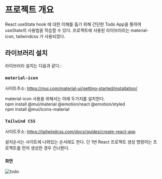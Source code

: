 # 프로젝트 개요

React useState hook 에 대한 이해를 돕기 위해 간단한 Todo App을 통하여 useState의 사용법을 학습할 수 있다.
프로젝트에 사용된 라이브러리는 material-icon, tailwindcss 가 사용되었다.

## 라이브러리 설치

라이브러리 설치는 다음과 같다.:

### `material-icon`

사이트주소: https://mui.com/material-ui/getting-started/installation/

material-icon 사용을 위해서는 아래 두가지를 설치한다.  
npm install @mui/material @emotion/react @emotion/styled  
npm install @mui/icons-material

### `Tailwind CSS`

사이트주소: https://tailwindcss.com/docs/guides/create-react-app

설치순서는 사이트에 나와있는 순서래도 한다.
단 1번 React 프로젝트 생성 명령어는 프로젝트를 먼저 생성한 경우 건너뛴다.

### `화면`

![todo](https://user-images.githubusercontent.com/39702082/199553773-6f01bf00-2b81-419c-954d-b2ba4f44293b.PNG)  